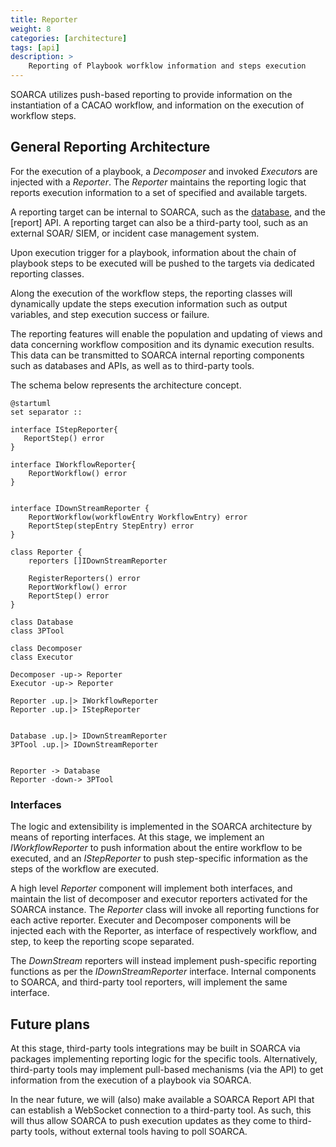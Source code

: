 ```yaml
---
title: Reporter
weight: 8
categories: [architecture]
tags: [api]
description: >
    Reporting of Playbook worfklow information and steps execution
---
```


SOARCA utilizes push-based reporting to provide information on the instantiation of a CACAO workflow, and information on the execution of workflow steps.


## General Reporting Architecture

For the execution of a playbook, a *Decomposer* and invoked *Executor*s are injected with a *Reporter*. The *Reporter* maintains the reporting logic that reports execution information to a set of specified and available targets.

A reporting target can be internal to SOARCA, such as the [database](https://cossas.github.io/SOARCA/docs/core-components/database/), and the [report] API. 
A reporting target can also be a third-party tool, such as an external SOAR/ SIEM, or incident case management system.

Upon execution trigger for a playbook, information about the chain of playbook steps to be executed will be pushed to the targets via dedicated reporting classes.

Along the execution of the workflow steps, the reporting classes will dynamically update the steps execution information such as output variables, and step execution success or failure.

The reporting features will enable the population and updating of views and data concerning workflow composition and its dynamic execution results. This data can be transmitted to SOARCA internal reporting components such as databases and APIs, as well as to third-party tools.

The schema below represents the architecture concept.


```plantuml
@startuml
set separator ::

interface IStepReporter{
   ReportStep() error
}

interface IWorkflowReporter{
    ReportWorkflow() error
}


interface IDownStreamReporter {
    ReportWorkflow(workflowEntry WorkflowEntry) error
	ReportStep(stepEntry StepEntry) error
}

class Reporter {
    reporters []IDownStreamReporter

    RegisterReporters() error
    ReportWorkflow() error
    ReportStep() error
}

class Database
class 3PTool

class Decomposer
class Executor

Decomposer -up-> Reporter
Executor -up-> Reporter

Reporter .up.|> IWorkflowReporter
Reporter .up.|> IStepReporter


Database .up.|> IDownStreamReporter
3PTool .up.|> IDownStreamReporter


Reporter -> Database
Reporter -down-> 3PTool

```

### Interfaces

The logic and extensibility is implemented in the SOARCA architecture by means of reporting interfaces. At this stage, we implement an *IWorkflowReporter* to push information about the entire workflow to be executed, and an *IStepReporter* to push step-specific information as the steps of the workflow are executed.

A high level *Reporter* component will implement both interfaces, and maintain the list of decomposer and executor reporters activated for the SOARCA instance. The *Reporter* class will invoke all reporting functions for each active reporter. Executer and Decomposer components will be injected each with the Reporter, as interface of respectively workflow, and step, to keep the reporting scope separated.

The *DownStream* reporters will instead implement push-specific reporting functions as per the *IDownStreamReporter* interface. Internal components to SOARCA, and third-party tool reporters, will implement the same interface. 

## Future plans

At this stage, third-party tools integrations may be built in SOARCA via packages implementing reporting logic for the specific tools. Alternatively, third-party tools may implement pull-based mechanisms (via the API) to get information from the execution of a playbook via SOARCA.

In the near future, we will (also) make available a SOARCA Report API that can establish a WebSocket connection to a third-party tool. As such, this will thus allow SOARCA to push execution updates as they come to third-party tools, without external tools having to poll SOARCA.

